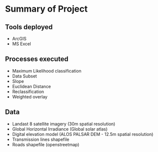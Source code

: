 # Summary of Project

## Tools deployed
- ArcGIS
- MS Excel

## Processes executed
- Maximum Likelihood classification
- Data Subset
- Slope
- Euclidean Distance
- Reclassification
- Weighted overlay

## Data 
- Landast 8 satellite imagery (30m spatial resolution)
- Global Horizontal Irradiance (Global solar atlas)
- Digital elevation model (ALOS PALSAR DEM - 12.5m spatial resolution)
- Transmission lines shapefile
- Roads shapefile (openstreetmap)